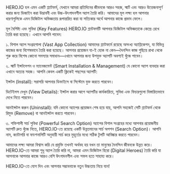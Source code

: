 HERO.IO হল এমন একটি প্ল্যাটফর্ম, যেখানে আমরা প্রতিদিনের জীবনকে আরও সহজ, স্মার্ট এবং আরও উত্তেজনাপূর্ণ করার জন্য ডিজাইন করা উদ্ভাবনী এবং উচ্চ-উৎপাদনশীল অ্যাপ তৈরি করি। আমাদের মূল লক্ষ্য হল আপনার ধারণাগুলিকে এমন ডিজিটাল অভিজ্ঞতায় রূপান্তরিত করা যা সত্যিকার অর্থে আপনার কাজে প্রভাব ফেলে।

মূল বৈশিষ্ট্য এবং সুবিধা (Key Features)
HERO.IO প্ল্যাটফর্মটি আপনার ডিজিটাল অভিজ্ঞতাকে কেন্দ্রে রেখে তৈরি করা হয়েছে। এখানে আপনি পাবেন:

১. বিশাল অ্যাপ সংগ্রহশালা (Vast App Collection)
আমাদের প্ল্যাটফর্মে রয়েছে অসংখ্য অ্যাপ্লিকেশন, যা বিভিন্ন কাজের জন্য বিশেষভাবে তৈরি করা হয়েছে। আপনার প্রয়োজন যা-ই হোক না কেন—দৈনন্দিন কাজ গুছিয়ে রাখা থেকে শুরু করে বিশেষ কোনো সমস্যার সমাধান—এখানে আপনার জন্য উপযুক্ত অ্যাপটি অবশ্যই খুঁজে পাবেন।

২. স্মার্ট ইন্সটলেশন ও ম্যানেজমেন্ট (Smart Installation & Management)
যে কোনো অ্যাপ ব্যবহার করা এখানে অত্যন্ত সহজ। আপনি কেবল একটি ক্লিকেই পছন্দের অ্যাপটি:

ইন্সটল (Install): সরাসরি আপনার ডিভাইসে বা সিস্টেমে যুক্ত করতে পারবেন।

ডিটেইলস দেখুন (View Details): ইন্সটল করার আগে অ্যাপটির কার্যকারিতা, সুবিধা এবং ফিচারগুলো বিস্তারিতভাবে দেখে নিতে পারবেন।

আনইন্সটল করুন (Uninstall): যদি কোনো অ্যাপের প্রয়োজন শেষ হয়ে যায়, আপনি সহজেই সেটি প্ল্যাটফর্ম থেকে রিমুভ (Remove) বা আনইন্সটল করতে পারবেন।

৩. শক্তিশালী সার্চ সুবিধা (Powerful Search Option)
অ্যাপের বিশাল সংগ্রহের মধ্যে আপনার প্রয়োজনীয় অ্যাপটি দ্রুত খুঁজে নিতে, HERO.IO-তে রয়েছে একটি উন্নতমানের সার্চ অপশন (Search Option)। আপনি নাম, ক্যাটাগরি বা ফাংশনালিটি অনুযায়ী সার্চ করে মুহূর্তের মধ্যে সঠিক টুলটি আবিষ্কার করতে পারবেন।

আমাদের লক্ষ্য
আমরা বিশ্বাস করি যে প্রযুক্তি তখনই অর্থবহ হয় যখন তা মানুষের দৈনন্দিন জীবনকে উন্নত করে। HERO.IO-তে আমরা শুধু অ্যাপ তৈরি করি না, আমরা এমন ডিজিটাল হিরো (Digital Heroes) তৈরি করি যা আপনাকে আপনার কাজে আরও বেশি উৎপাদনশীল এবং সফল হতে সাহায্য করে।

HERO.IO-তে যোগ দিন এবং আপনার সম্ভাবনাকে নতুন উচ্চতায় নিয়ে যান!